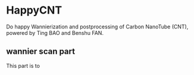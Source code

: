 # HappyCNT

Do happy Wannierization and postprocessing of Carbon NanoTube (CNT), powered by Ting BAO and Benshu FAN.



## wannier scan part
This part is to 
